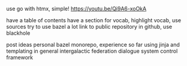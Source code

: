 use go with htmx, simple!
https://youtu.be/Qi9A6-xoOkA

have a table of contents
have a section for vocab, highlight vocab, use sources
try to use bazel a lot
link to public repository in github, use blackhole

post ideas
personal bazel monorepo, experience so far
using jinja and templating in general
intergalactic federation dialogue system
control framework

